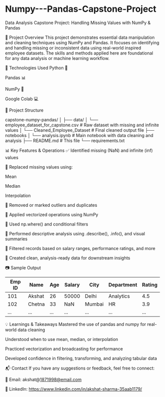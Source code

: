# Numpy---Pandas-Capstone-Project
Data Analysis Capstone Project: Handling Missing Values with NumPy &amp; Pandas

📌 Project Overview
This project demonstrates essential data manipulation and cleaning techniques using NumPy and Pandas. It focuses on identifying and handling missing or inconsistent data using real-world inspired employee datasets. The skills and methods applied here are foundational for any data analysis or machine learning workflow.

🔧 Technologies Used
Python 🐍

Pandas 📊

NumPy 🔢

Google Colab 💻



📁 Project Structure

 capstone-numpy-pandas/
│
├── data/
│   └── employee_dataset_for_capstone.csv         # Raw dataset with missing and infinite values
│   └── Cleaned_Employee_Dataset                  # Final cleaned output file
├── notebooks
│   └── analysis.ipynb            # Main notebook with data cleaning and analysis
├── README.md                     # This file
└── requirements.txt            



📊 Key Features & Operations
✅ Identified missing (NaN) and infinite (inf) values

🔁 Replaced missing values using:

Mean

Median

Interpolation

🧹 Removed or marked outliers and duplicates

🧾 Applied vectorized operations using NumPy

📌 Used np.where() and conditional filters

💼 Performed descriptive analysis using .describe(), .info(), and visual summaries

📌 Filtered records based on salary ranges, performance ratings, and more

🧠 Created clean, analysis-ready data for downstream insights


📷 Sample Output

| Emp ID | Name   | Age | Salary | City   | Department | Rating |
| ------ | ------ | --- | ------ | ------ | ---------- | ------ |
| 101    | Akshat | 26  | 50000  | Delhi  | Analytics  | 4.5    |
| 102    | Chetna | 33  | NaN    | Mumbai | HR         | 3.9    |
| ...    | ...    | ... | ...    | ...    | ...        | ...    |


💡 Learnings & Takeaways
Mastered the use of pandas and numpy for real-world data cleaning

Understood when to use mean, median, or interpolation

Practiced vectorization and broadcasting for performance

Developed confidence in filtering, transforming, and analyzing tabular data

📬 Contact
If you have any suggestions or feedback, feel free to connect:

📧 Email: akshat@1871998@email.com

💼 LinkedIn: https://www.linkedin.com/in/akshat-sharma-35aab1179/

